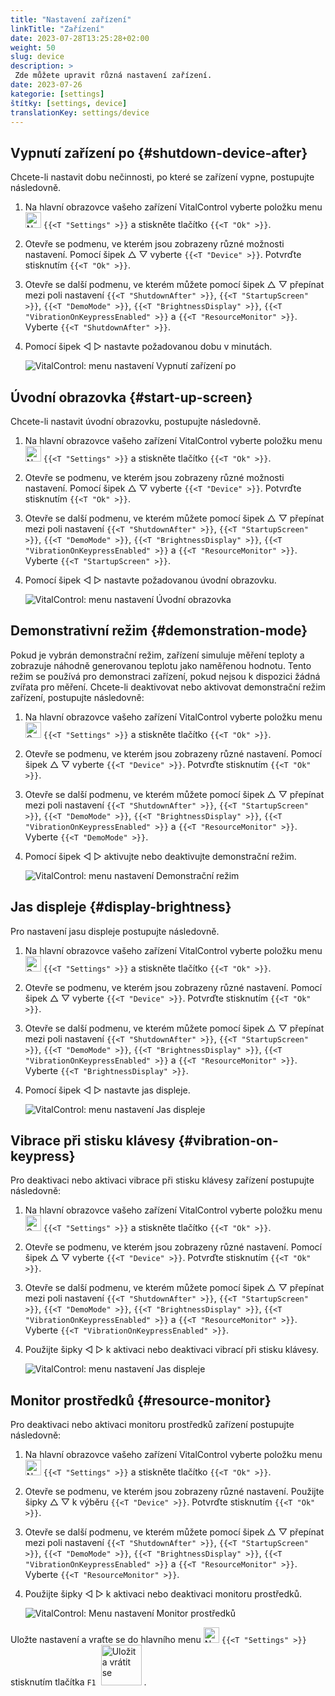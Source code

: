 ```yaml
---
title: "Nastavení zařízení"
linkTitle: "Zařízení"
date: 2023-07-28T13:25:28+02:00
weight: 50
slug: device
description: >
 Zde můžete upravit různá nastavení zařízení.
date: 2023-07-26
kategorie: [settings]
štítky: [settings, device]
translationKey: settings/device
---
```

## Vypnutí zařízení po {#shutdown-device-after}
Chcete-li nastavit dobu nečinnosti, po které se zařízení vypne, postupujte následovně.

1. Na hlavní obrazovce vašeho zařízení VitalControl vyberte položku menu <img src="/icons/gear.svg" width="25" align="bottom" alt="Nastavení" /> `{{<T "Settings" >}}` a stiskněte tlačítko `{{<T "Ok" >}}`.

2. Otevře se podmenu, ve kterém jsou zobrazeny různé možnosti nastavení. Pomocí šipek △ ▽ vyberte `{{<T "Device" >}}`. Potvrďte stisknutím `{{<T "Ok" >}}`.

3. Otevře se další podmenu, ve kterém můžete pomocí šipek △ ▽ přepínat mezi poli nastavení `{{<T "ShutdownAfter" >}}`, `{{<T "StartupScreen" >}}`, `{{<T "DemoMode" >}}`, `{{<T "BrightnessDisplay" >}}`, `{{<T "VibrationOnKeypressEnabled" >}}` a `{{<T "ResourceMonitor" >}}`. Vyberte `{{<T "ShutdownAfter" >}}`.

4. Pomocí šipek ◁ ▷ nastavte požadovanou dobu v minutách.

    ![VitalControl: menu nastavení Vypnutí zařízení po](../images/shutdowndeviceafter.png "Vypnutí zařízení po")

## Úvodní obrazovka {#start-up-screen}

Chcete-li nastavit úvodní obrazovku, postupujte následovně.

1. Na hlavní obrazovce vašeho zařízení VitalControl vyberte položku menu <img src="/icons/gear.svg" width="25" align="bottom" alt="Nastavení" /> `{{<T "Settings" >}}` a stiskněte tlačítko `{{<T "Ok" >}}`.

2. Otevře se podmenu, ve kterém jsou zobrazeny různé možnosti nastavení. Pomocí šipek △ ▽ vyberte `{{<T "Device" >}}`. Potvrďte stisknutím `{{<T "Ok" >}}`.

3. Otevře se další podmenu, ve kterém můžete pomocí šipek △ ▽ přepínat mezi poli nastavení `{{<T "ShutdownAfter" >}}`, `{{<T "StartupScreen" >}}`, `{{<T "DemoMode" >}}`, `{{<T "BrightnessDisplay" >}}`, `{{<T "VibrationOnKeypressEnabled" >}}` a `{{<T "ResourceMonitor" >}}`. Vyberte `{{<T "StartupScreen" >}}`.

4. Pomocí šipek ◁ ▷ nastavte požadovanou úvodní obrazovku.

    ![VitalControl: menu nastavení Úvodní obrazovka](../images/startupscreen.png "Úvodní obrazovka")

## Demonstrativní režim {#demonstration-mode}

Pokud je vybrán demonstrační režim, zařízení simuluje měření teploty a zobrazuje náhodně generovanou teplotu jako naměřenou hodnotu. Tento režim se používá pro demonstraci zařízení, pokud nejsou k dispozici žádná zvířata pro měření. Chcete-li deaktivovat nebo aktivovat demonstrační režim zařízení, postupujte následovně:


1. Na hlavní obrazovce vašeho zařízení VitalControl vyberte položku menu <img src="/icons/gear.svg" width="25" align="bottom" alt="Settings" /> `{{<T "Settings" >}}` a stiskněte tlačítko `{{<T "Ok" >}}`.

2. Otevře se podmenu, ve kterém jsou zobrazeny různé nastavení. Pomocí šipek △ ▽ vyberte `{{<T "Device" >}}`. Potvrďte stisknutím `{{<T "Ok" >}}`.

3. Otevře se další podmenu, ve kterém můžete pomocí šipek △ ▽ přepínat mezi poli nastavení `{{<T "ShutdownAfter" >}}`, `{{<T "StartupScreen" >}}`, `{{<T "DemoMode" >}}`, `{{<T "BrightnessDisplay" >}}`, `{{<T "VibrationOnKeypressEnabled" >}}` a `{{<T "ResourceMonitor" >}}`. Vyberte `{{<T "DemoMode" >}}`.

4. Pomocí šipek ◁ ▷ aktivujte nebo deaktivujte demonstrační režim.

    ![VitalControl: menu nastavení Demonstrační režim](../images/demonstrationmode.png "Demonstrační režim")

## Jas displeje {#display-brightness}

Pro nastavení jasu displeje postupujte následovně.

1. Na hlavní obrazovce vašeho zařízení VitalControl vyberte položku menu <img src="/icons/gear.svg" width="25" align="bottom" alt="Settings" /> `{{<T "Settings" >}}` a stiskněte tlačítko `{{<T "Ok" >}}`.

2. Otevře se podmenu, ve kterém jsou zobrazeny různé nastavení. Pomocí šipek △ ▽ vyberte `{{<T "Device" >}}`. Potvrďte stisknutím `{{<T "Ok" >}}`.

3. Otevře se další podmenu, ve kterém můžete pomocí šipek △ ▽ přepínat mezi poli nastavení `{{<T "ShutdownAfter" >}}`, `{{<T "StartupScreen" >}}`, `{{<T "DemoMode" >}}`, `{{<T "BrightnessDisplay" >}}`, `{{<T "VibrationOnKeypressEnabled" >}}` a `{{<T "ResourceMonitor" >}}`. Vyberte `{{<T "BrightnessDisplay" >}}`.

4. Pomocí šipek ◁ ▷ nastavte jas displeje.

    ![VitalControl: menu nastavení Jas displeje](../images/displaybrightness.png "Jas displeje")

## Vibrace při stisku klávesy {#vibration-on-keypress}

Pro deaktivaci nebo aktivaci vibrace při stisku klávesy zařízení postupujte následovně:

1. Na hlavní obrazovce vašeho zařízení VitalControl vyberte položku menu <img src="/icons/gear.svg" width="25" align="bottom" alt="Settings" /> `{{<T "Settings" >}}` a stiskněte tlačítko `{{<T "Ok" >}}`.

2. Otevře se podmenu, ve kterém jsou zobrazeny různé nastavení. Pomocí šipek △ ▽ vyberte `{{<T "Device" >}}`. Potvrďte stisknutím `{{<T "Ok" >}}`.

3. Otevře se další podmenu, ve kterém můžete pomocí šipek △ ▽ přepínat mezi poli nastavení `{{<T "ShutdownAfter" >}}`, `{{<T "StartupScreen" >}}`, `{{<T "DemoMode" >}}`, `{{<T "BrightnessDisplay" >}}`, `{{<T "VibrationOnKeypressEnabled" >}}` a `{{<T "ResourceMonitor" >}}`. Vyberte `{{<T "VibrationOnKeypressEnabled" >}}`.


4. Použijte šipky ◁ ▷ k aktivaci nebo deaktivaci vibrací při stisku klávesy.

    ![VitalControl: menu nastavení Jas displeje](../images/vibrationonkeypress.png "Jas displeje")

## Monitor prostředků {#resource-monitor}

Pro deaktivaci nebo aktivaci monitoru prostředků zařízení postupujte následovně:

1. Na hlavní obrazovce vašeho zařízení VitalControl vyberte položku menu <img src="/icons/gear.svg" width="25" align="bottom" alt="Nastavení" /> `{{<T "Settings" >}}` a stiskněte tlačítko `{{<T "Ok" >}}`.

2. Otevře se podmenu, ve kterém jsou zobrazeny různé nastavení. Použijte šipky △ ▽ k výběru `{{<T "Device" >}}`. Potvrďte stisknutím `{{<T "Ok" >}}`.

3. Otevře se další podmenu, ve kterém můžete pomocí šipek △ ▽ přepínat mezi poli nastavení `{{<T "ShutdownAfter" >}}`, `{{<T "StartupScreen" >}}`, `{{<T "DemoMode" >}}`, `{{<T "BrightnessDisplay" >}}`, `{{<T "VibrationOnKeypressEnabled" >}}` a `{{<T "ResourceMonitor" >}}`. Vyberte `{{<T "ResourceMonitor" >}}`.

4. Použijte šipky ◁ ▷ k aktivaci nebo deaktivaci monitoru prostředků.

    ![VitalControl: Menu nastavení Monitor prostředků](../images/resourcemonitor.png "Monitor prostředků")

Uložte nastavení a vraťte se do hlavního menu <img src="/icons/gear.svg" width="25" align="bottom" alt="Nastavení" /> `{{<T "Settings" >}}` stisknutím tlačítka `F1` &nbsp;<img src="/icons/footer/save_exit.svg" width="65" align="bottom" alt="Uložit a vrátit se" />&nbsp;.
